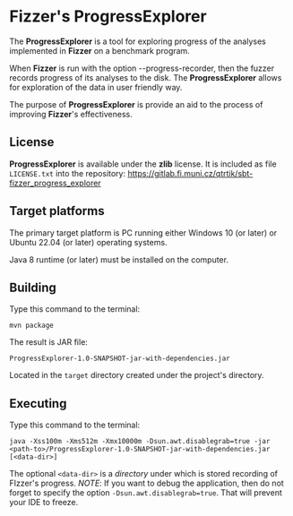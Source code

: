 # **Fizzer's ProgressExplorer**

The **ProgressExplorer** is a tool for exploring progress of the analyses
implemented in **Fizzer** on a benchmark program.

When **Fizzer** is run with the option --progress-recorder, then the fuzzer
records progress of its analyses to the disk. The **ProgressExplorer** allows
for exploration of the data in user friendly way. 

The purpose of **ProgressExplorer** is provide an aid to the process of
improving **Fizzer**'s effectiveness.

## License

**ProgressExplorer** is available under the **zlib** license. It is included as
file `LICENSE.txt` into the repository:
https://gitlab.fi.muni.cz/qtrtik/sbt-fizzer_progress_explorer

## Target platforms

The primary target platform is PC running either Windows 10 (or later) or Ubuntu
22.04 (or later) operating systems.

Java 8 runtime (or later) must be installed on the computer.

## Building

Type this command to the terminal:
```
mvn package
```
The result is JAR file:
```
ProgressExplorer-1.0-SNAPSHOT-jar-with-dependencies.jar
```
Located in the `target` directory created under the project's directory.

## Executing

Type this command to the terminal:
```
java -Xss100m -Xms512m -Xmx10000m -Dsun.awt.disablegrab=true -jar <path-to>/ProgressExplorer-1.0-SNAPSHOT-jar-with-dependencies.jar [<data-dir>]
```
The optional `<data-dir>` is a *directory* under which is stored recording of
FIzzer's progress.
*NOTE*: If you want to debug the application, then do not forget to specify the
        option `-Dsun.awt.disablegrab=true`. That will prevent your IDE to freeze.